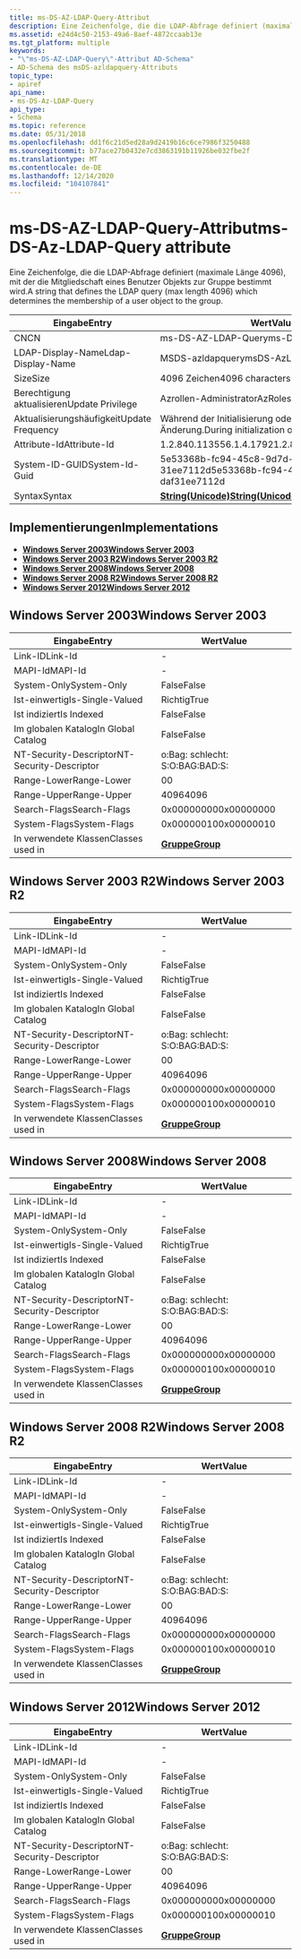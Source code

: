 ```yaml
---
title: ms-DS-AZ-LDAP-Query-Attribut
description: Eine Zeichenfolge, die die LDAP-Abfrage definiert (maximale Länge 4096), mit der die Mitgliedschaft eines Benutzer Objekts zur Gruppe bestimmt wird.
ms.assetid: e24d4c50-2153-49a6-8aef-4872ccaab13e
ms.tgt_platform: multiple
keywords:
- "\"ms-DS-AZ-LDAP-Query\"-Attribut AD-Schema"
- AD-Schema des msDS-azldapquery-Attributs
topic_type:
- apiref
api_name:
- ms-DS-Az-LDAP-Query
api_type:
- Schema
ms.topic: reference
ms.date: 05/31/2018
ms.openlocfilehash: dd1f6c21d5ed28a9d2419b16c6ce7986f3250488
ms.sourcegitcommit: b77ace27b0432e7cd3863191b11926be032fbe2f
ms.translationtype: MT
ms.contentlocale: de-DE
ms.lasthandoff: 12/14/2020
ms.locfileid: "104107841"
---
```

# <a name="ms-ds-az-ldap-query-attribute"></a><span data-ttu-id="457bc-105">ms-DS-AZ-LDAP-Query-Attribut</span><span class="sxs-lookup"><span data-stu-id="457bc-105">ms-DS-Az-LDAP-Query attribute</span></span>

<span data-ttu-id="457bc-106">Eine Zeichenfolge, die die LDAP-Abfrage definiert (maximale Länge 4096), mit der die Mitgliedschaft eines Benutzer Objekts zur Gruppe bestimmt wird.</span><span class="sxs-lookup"><span data-stu-id="457bc-106">A string that defines the LDAP query (max length 4096) which determines the membership of a user object to the group.</span></span>



| <span data-ttu-id="457bc-107">Eingabe</span><span class="sxs-lookup"><span data-stu-id="457bc-107">Entry</span></span> | <span data-ttu-id="457bc-108">Wert</span><span class="sxs-lookup"><span data-stu-id="457bc-108">Value</span></span> |
|-------------------|---------------------------------------------|
| <span data-ttu-id="457bc-109">CN</span><span class="sxs-lookup"><span data-stu-id="457bc-109">CN</span></span>                | <span data-ttu-id="457bc-110">ms-DS-AZ-LDAP-Query</span><span class="sxs-lookup"><span data-stu-id="457bc-110">ms-DS-Az-LDAP-Query</span></span>                         |
| <span data-ttu-id="457bc-111">LDAP-Display-Name</span><span class="sxs-lookup"><span data-stu-id="457bc-111">Ldap-Display-Name</span></span> | <span data-ttu-id="457bc-112">MSDS-azldapquery</span><span class="sxs-lookup"><span data-stu-id="457bc-112">msDS-AzLDAPQuery</span></span>                            |
| <span data-ttu-id="457bc-113">Size</span><span class="sxs-lookup"><span data-stu-id="457bc-113">Size</span></span>              | <span data-ttu-id="457bc-114">4096 Zeichen</span><span class="sxs-lookup"><span data-stu-id="457bc-114">4096 characters</span></span>                             |
| <span data-ttu-id="457bc-115">Berechtigung aktualisieren</span><span class="sxs-lookup"><span data-stu-id="457bc-115">Update Privilege</span></span>  | <span data-ttu-id="457bc-116">Azrollen-Administrator</span><span class="sxs-lookup"><span data-stu-id="457bc-116">AzRoles admin</span></span>                               |
| <span data-ttu-id="457bc-117">Aktualisierungshäufigkeit</span><span class="sxs-lookup"><span data-stu-id="457bc-117">Update Frequency</span></span>  | <span data-ttu-id="457bc-118">Während der Initialisierung oder Richtlinien Änderung.</span><span class="sxs-lookup"><span data-stu-id="457bc-118">During initialization or policy change.</span></span>     |
| <span data-ttu-id="457bc-119">Attribute-Id</span><span class="sxs-lookup"><span data-stu-id="457bc-119">Attribute-Id</span></span>      | <span data-ttu-id="457bc-120">1.2.840.113556.1.4.1792</span><span class="sxs-lookup"><span data-stu-id="457bc-120">1.2.840.113556.1.4.1792</span></span>                     |
| <span data-ttu-id="457bc-121">System-ID-GUID</span><span class="sxs-lookup"><span data-stu-id="457bc-121">System-Id-Guid</span></span>    | <span data-ttu-id="457bc-122">5e53368b-fc94-45c8-9d7d-DAF 31ee7112d</span><span class="sxs-lookup"><span data-stu-id="457bc-122">5e53368b-fc94-45c8-9d7d-daf31ee7112d</span></span>        |
| <span data-ttu-id="457bc-123">Syntax</span><span class="sxs-lookup"><span data-stu-id="457bc-123">Syntax</span></span>            | [<span data-ttu-id="457bc-124">**String(Unicode)**</span><span class="sxs-lookup"><span data-stu-id="457bc-124">**String(Unicode)**</span></span>](s-string-unicode.md) |



## <a name="implementations"></a><span data-ttu-id="457bc-125">Implementierungen</span><span class="sxs-lookup"><span data-stu-id="457bc-125">Implementations</span></span>

-   [<span data-ttu-id="457bc-126">**Windows Server 2003**</span><span class="sxs-lookup"><span data-stu-id="457bc-126">**Windows Server 2003**</span></span>](#windows-server-2003)
-   [<span data-ttu-id="457bc-127">**Windows Server 2003 R2**</span><span class="sxs-lookup"><span data-stu-id="457bc-127">**Windows Server 2003 R2**</span></span>](#windows-server-2003-r2)
-   [<span data-ttu-id="457bc-128">**Windows Server 2008**</span><span class="sxs-lookup"><span data-stu-id="457bc-128">**Windows Server 2008**</span></span>](#windows-server-2008)
-   [<span data-ttu-id="457bc-129">**Windows Server 2008 R2**</span><span class="sxs-lookup"><span data-stu-id="457bc-129">**Windows Server 2008 R2**</span></span>](#windows-server-2008-r2)
-   [<span data-ttu-id="457bc-130">**Windows Server 2012**</span><span class="sxs-lookup"><span data-stu-id="457bc-130">**Windows Server 2012**</span></span>](#windows-server-2012)

## <a name="windows-server-2003"></a><span data-ttu-id="457bc-131">Windows Server 2003</span><span class="sxs-lookup"><span data-stu-id="457bc-131">Windows Server 2003</span></span>



| <span data-ttu-id="457bc-132">Eingabe</span><span class="sxs-lookup"><span data-stu-id="457bc-132">Entry</span></span> | <span data-ttu-id="457bc-133">Wert</span><span class="sxs-lookup"><span data-stu-id="457bc-133">Value</span></span> |
|------------------------|-------------------------------------|
| <span data-ttu-id="457bc-134">Link-ID</span><span class="sxs-lookup"><span data-stu-id="457bc-134">Link-Id</span></span>                | \-                                  |
| <span data-ttu-id="457bc-135">MAPI-Id</span><span class="sxs-lookup"><span data-stu-id="457bc-135">MAPI-Id</span></span>                | \-                                  |
| <span data-ttu-id="457bc-136">System-Only</span><span class="sxs-lookup"><span data-stu-id="457bc-136">System-Only</span></span>            | <span data-ttu-id="457bc-137">False</span><span class="sxs-lookup"><span data-stu-id="457bc-137">False</span></span>                               |
| <span data-ttu-id="457bc-138">Ist-einwertig</span><span class="sxs-lookup"><span data-stu-id="457bc-138">Is-Single-Valued</span></span>       | <span data-ttu-id="457bc-139">Richtig</span><span class="sxs-lookup"><span data-stu-id="457bc-139">True</span></span>                                |
| <span data-ttu-id="457bc-140">Ist indiziert</span><span class="sxs-lookup"><span data-stu-id="457bc-140">Is Indexed</span></span>             | <span data-ttu-id="457bc-141">False</span><span class="sxs-lookup"><span data-stu-id="457bc-141">False</span></span>                               |
| <span data-ttu-id="457bc-142">Im globalen Katalog</span><span class="sxs-lookup"><span data-stu-id="457bc-142">In Global Catalog</span></span>      | <span data-ttu-id="457bc-143">False</span><span class="sxs-lookup"><span data-stu-id="457bc-143">False</span></span>                               |
| <span data-ttu-id="457bc-144">NT-Security-Descriptor</span><span class="sxs-lookup"><span data-stu-id="457bc-144">NT-Security-Descriptor</span></span> | <span data-ttu-id="457bc-145">o:Bag: schlecht: S:</span><span class="sxs-lookup"><span data-stu-id="457bc-145">O:BAG:BAD:S:</span></span>                        |
| <span data-ttu-id="457bc-146">Range-Lower</span><span class="sxs-lookup"><span data-stu-id="457bc-146">Range-Lower</span></span>            | <span data-ttu-id="457bc-147">0</span><span class="sxs-lookup"><span data-stu-id="457bc-147">0</span></span>                                   |
| <span data-ttu-id="457bc-148">Range-Upper</span><span class="sxs-lookup"><span data-stu-id="457bc-148">Range-Upper</span></span>            | <span data-ttu-id="457bc-149">4096</span><span class="sxs-lookup"><span data-stu-id="457bc-149">4096</span></span>                                |
| <span data-ttu-id="457bc-150">Search-Flags</span><span class="sxs-lookup"><span data-stu-id="457bc-150">Search-Flags</span></span>           | <span data-ttu-id="457bc-151">0x00000000</span><span class="sxs-lookup"><span data-stu-id="457bc-151">0x00000000</span></span>                          |
| <span data-ttu-id="457bc-152">System-Flags</span><span class="sxs-lookup"><span data-stu-id="457bc-152">System-Flags</span></span>           | <span data-ttu-id="457bc-153">0x00000010</span><span class="sxs-lookup"><span data-stu-id="457bc-153">0x00000010</span></span>                          |
| <span data-ttu-id="457bc-154">In verwendete Klassen</span><span class="sxs-lookup"><span data-stu-id="457bc-154">Classes used in</span></span>        | [<span data-ttu-id="457bc-155">**Gruppe**</span><span class="sxs-lookup"><span data-stu-id="457bc-155">**Group**</span></span>](c-group.md)<br/> |



## <a name="windows-server-2003-r2"></a><span data-ttu-id="457bc-156">Windows Server 2003 R2</span><span class="sxs-lookup"><span data-stu-id="457bc-156">Windows Server 2003 R2</span></span>



| <span data-ttu-id="457bc-157">Eingabe</span><span class="sxs-lookup"><span data-stu-id="457bc-157">Entry</span></span> | <span data-ttu-id="457bc-158">Wert</span><span class="sxs-lookup"><span data-stu-id="457bc-158">Value</span></span> |
|------------------------|-------------------------------------|
| <span data-ttu-id="457bc-159">Link-ID</span><span class="sxs-lookup"><span data-stu-id="457bc-159">Link-Id</span></span>                | \-                                  |
| <span data-ttu-id="457bc-160">MAPI-Id</span><span class="sxs-lookup"><span data-stu-id="457bc-160">MAPI-Id</span></span>                | \-                                  |
| <span data-ttu-id="457bc-161">System-Only</span><span class="sxs-lookup"><span data-stu-id="457bc-161">System-Only</span></span>            | <span data-ttu-id="457bc-162">False</span><span class="sxs-lookup"><span data-stu-id="457bc-162">False</span></span>                               |
| <span data-ttu-id="457bc-163">Ist-einwertig</span><span class="sxs-lookup"><span data-stu-id="457bc-163">Is-Single-Valued</span></span>       | <span data-ttu-id="457bc-164">Richtig</span><span class="sxs-lookup"><span data-stu-id="457bc-164">True</span></span>                                |
| <span data-ttu-id="457bc-165">Ist indiziert</span><span class="sxs-lookup"><span data-stu-id="457bc-165">Is Indexed</span></span>             | <span data-ttu-id="457bc-166">False</span><span class="sxs-lookup"><span data-stu-id="457bc-166">False</span></span>                               |
| <span data-ttu-id="457bc-167">Im globalen Katalog</span><span class="sxs-lookup"><span data-stu-id="457bc-167">In Global Catalog</span></span>      | <span data-ttu-id="457bc-168">False</span><span class="sxs-lookup"><span data-stu-id="457bc-168">False</span></span>                               |
| <span data-ttu-id="457bc-169">NT-Security-Descriptor</span><span class="sxs-lookup"><span data-stu-id="457bc-169">NT-Security-Descriptor</span></span> | <span data-ttu-id="457bc-170">o:Bag: schlecht: S:</span><span class="sxs-lookup"><span data-stu-id="457bc-170">O:BAG:BAD:S:</span></span>                        |
| <span data-ttu-id="457bc-171">Range-Lower</span><span class="sxs-lookup"><span data-stu-id="457bc-171">Range-Lower</span></span>            | <span data-ttu-id="457bc-172">0</span><span class="sxs-lookup"><span data-stu-id="457bc-172">0</span></span>                                   |
| <span data-ttu-id="457bc-173">Range-Upper</span><span class="sxs-lookup"><span data-stu-id="457bc-173">Range-Upper</span></span>            | <span data-ttu-id="457bc-174">4096</span><span class="sxs-lookup"><span data-stu-id="457bc-174">4096</span></span>                                |
| <span data-ttu-id="457bc-175">Search-Flags</span><span class="sxs-lookup"><span data-stu-id="457bc-175">Search-Flags</span></span>           | <span data-ttu-id="457bc-176">0x00000000</span><span class="sxs-lookup"><span data-stu-id="457bc-176">0x00000000</span></span>                          |
| <span data-ttu-id="457bc-177">System-Flags</span><span class="sxs-lookup"><span data-stu-id="457bc-177">System-Flags</span></span>           | <span data-ttu-id="457bc-178">0x00000010</span><span class="sxs-lookup"><span data-stu-id="457bc-178">0x00000010</span></span>                          |
| <span data-ttu-id="457bc-179">In verwendete Klassen</span><span class="sxs-lookup"><span data-stu-id="457bc-179">Classes used in</span></span>        | [<span data-ttu-id="457bc-180">**Gruppe**</span><span class="sxs-lookup"><span data-stu-id="457bc-180">**Group**</span></span>](c-group.md)<br/> |



## <a name="windows-server-2008"></a><span data-ttu-id="457bc-181">Windows Server 2008</span><span class="sxs-lookup"><span data-stu-id="457bc-181">Windows Server 2008</span></span>



| <span data-ttu-id="457bc-182">Eingabe</span><span class="sxs-lookup"><span data-stu-id="457bc-182">Entry</span></span> | <span data-ttu-id="457bc-183">Wert</span><span class="sxs-lookup"><span data-stu-id="457bc-183">Value</span></span> |
|------------------------|-------------------------------------|
| <span data-ttu-id="457bc-184">Link-ID</span><span class="sxs-lookup"><span data-stu-id="457bc-184">Link-Id</span></span>                | \-                                  |
| <span data-ttu-id="457bc-185">MAPI-Id</span><span class="sxs-lookup"><span data-stu-id="457bc-185">MAPI-Id</span></span>                | \-                                  |
| <span data-ttu-id="457bc-186">System-Only</span><span class="sxs-lookup"><span data-stu-id="457bc-186">System-Only</span></span>            | <span data-ttu-id="457bc-187">False</span><span class="sxs-lookup"><span data-stu-id="457bc-187">False</span></span>                               |
| <span data-ttu-id="457bc-188">Ist-einwertig</span><span class="sxs-lookup"><span data-stu-id="457bc-188">Is-Single-Valued</span></span>       | <span data-ttu-id="457bc-189">Richtig</span><span class="sxs-lookup"><span data-stu-id="457bc-189">True</span></span>                                |
| <span data-ttu-id="457bc-190">Ist indiziert</span><span class="sxs-lookup"><span data-stu-id="457bc-190">Is Indexed</span></span>             | <span data-ttu-id="457bc-191">False</span><span class="sxs-lookup"><span data-stu-id="457bc-191">False</span></span>                               |
| <span data-ttu-id="457bc-192">Im globalen Katalog</span><span class="sxs-lookup"><span data-stu-id="457bc-192">In Global Catalog</span></span>      | <span data-ttu-id="457bc-193">False</span><span class="sxs-lookup"><span data-stu-id="457bc-193">False</span></span>                               |
| <span data-ttu-id="457bc-194">NT-Security-Descriptor</span><span class="sxs-lookup"><span data-stu-id="457bc-194">NT-Security-Descriptor</span></span> | <span data-ttu-id="457bc-195">o:Bag: schlecht: S:</span><span class="sxs-lookup"><span data-stu-id="457bc-195">O:BAG:BAD:S:</span></span>                        |
| <span data-ttu-id="457bc-196">Range-Lower</span><span class="sxs-lookup"><span data-stu-id="457bc-196">Range-Lower</span></span>            | <span data-ttu-id="457bc-197">0</span><span class="sxs-lookup"><span data-stu-id="457bc-197">0</span></span>                                   |
| <span data-ttu-id="457bc-198">Range-Upper</span><span class="sxs-lookup"><span data-stu-id="457bc-198">Range-Upper</span></span>            | <span data-ttu-id="457bc-199">4096</span><span class="sxs-lookup"><span data-stu-id="457bc-199">4096</span></span>                                |
| <span data-ttu-id="457bc-200">Search-Flags</span><span class="sxs-lookup"><span data-stu-id="457bc-200">Search-Flags</span></span>           | <span data-ttu-id="457bc-201">0x00000000</span><span class="sxs-lookup"><span data-stu-id="457bc-201">0x00000000</span></span>                          |
| <span data-ttu-id="457bc-202">System-Flags</span><span class="sxs-lookup"><span data-stu-id="457bc-202">System-Flags</span></span>           | <span data-ttu-id="457bc-203">0x00000010</span><span class="sxs-lookup"><span data-stu-id="457bc-203">0x00000010</span></span>                          |
| <span data-ttu-id="457bc-204">In verwendete Klassen</span><span class="sxs-lookup"><span data-stu-id="457bc-204">Classes used in</span></span>        | [<span data-ttu-id="457bc-205">**Gruppe**</span><span class="sxs-lookup"><span data-stu-id="457bc-205">**Group**</span></span>](c-group.md)<br/> |



## <a name="windows-server-2008-r2"></a><span data-ttu-id="457bc-206">Windows Server 2008 R2</span><span class="sxs-lookup"><span data-stu-id="457bc-206">Windows Server 2008 R2</span></span>



| <span data-ttu-id="457bc-207">Eingabe</span><span class="sxs-lookup"><span data-stu-id="457bc-207">Entry</span></span> | <span data-ttu-id="457bc-208">Wert</span><span class="sxs-lookup"><span data-stu-id="457bc-208">Value</span></span> |
|------------------------|-------------------------------------|
| <span data-ttu-id="457bc-209">Link-ID</span><span class="sxs-lookup"><span data-stu-id="457bc-209">Link-Id</span></span>                | \-                                  |
| <span data-ttu-id="457bc-210">MAPI-Id</span><span class="sxs-lookup"><span data-stu-id="457bc-210">MAPI-Id</span></span>                | \-                                  |
| <span data-ttu-id="457bc-211">System-Only</span><span class="sxs-lookup"><span data-stu-id="457bc-211">System-Only</span></span>            | <span data-ttu-id="457bc-212">False</span><span class="sxs-lookup"><span data-stu-id="457bc-212">False</span></span>                               |
| <span data-ttu-id="457bc-213">Ist-einwertig</span><span class="sxs-lookup"><span data-stu-id="457bc-213">Is-Single-Valued</span></span>       | <span data-ttu-id="457bc-214">Richtig</span><span class="sxs-lookup"><span data-stu-id="457bc-214">True</span></span>                                |
| <span data-ttu-id="457bc-215">Ist indiziert</span><span class="sxs-lookup"><span data-stu-id="457bc-215">Is Indexed</span></span>             | <span data-ttu-id="457bc-216">False</span><span class="sxs-lookup"><span data-stu-id="457bc-216">False</span></span>                               |
| <span data-ttu-id="457bc-217">Im globalen Katalog</span><span class="sxs-lookup"><span data-stu-id="457bc-217">In Global Catalog</span></span>      | <span data-ttu-id="457bc-218">False</span><span class="sxs-lookup"><span data-stu-id="457bc-218">False</span></span>                               |
| <span data-ttu-id="457bc-219">NT-Security-Descriptor</span><span class="sxs-lookup"><span data-stu-id="457bc-219">NT-Security-Descriptor</span></span> | <span data-ttu-id="457bc-220">o:Bag: schlecht: S:</span><span class="sxs-lookup"><span data-stu-id="457bc-220">O:BAG:BAD:S:</span></span>                        |
| <span data-ttu-id="457bc-221">Range-Lower</span><span class="sxs-lookup"><span data-stu-id="457bc-221">Range-Lower</span></span>            | <span data-ttu-id="457bc-222">0</span><span class="sxs-lookup"><span data-stu-id="457bc-222">0</span></span>                                   |
| <span data-ttu-id="457bc-223">Range-Upper</span><span class="sxs-lookup"><span data-stu-id="457bc-223">Range-Upper</span></span>            | <span data-ttu-id="457bc-224">4096</span><span class="sxs-lookup"><span data-stu-id="457bc-224">4096</span></span>                                |
| <span data-ttu-id="457bc-225">Search-Flags</span><span class="sxs-lookup"><span data-stu-id="457bc-225">Search-Flags</span></span>           | <span data-ttu-id="457bc-226">0x00000000</span><span class="sxs-lookup"><span data-stu-id="457bc-226">0x00000000</span></span>                          |
| <span data-ttu-id="457bc-227">System-Flags</span><span class="sxs-lookup"><span data-stu-id="457bc-227">System-Flags</span></span>           | <span data-ttu-id="457bc-228">0x00000010</span><span class="sxs-lookup"><span data-stu-id="457bc-228">0x00000010</span></span>                          |
| <span data-ttu-id="457bc-229">In verwendete Klassen</span><span class="sxs-lookup"><span data-stu-id="457bc-229">Classes used in</span></span>        | [<span data-ttu-id="457bc-230">**Gruppe**</span><span class="sxs-lookup"><span data-stu-id="457bc-230">**Group**</span></span>](c-group.md)<br/> |



## <a name="windows-server-2012"></a><span data-ttu-id="457bc-231">Windows Server 2012</span><span class="sxs-lookup"><span data-stu-id="457bc-231">Windows Server 2012</span></span>



| <span data-ttu-id="457bc-232">Eingabe</span><span class="sxs-lookup"><span data-stu-id="457bc-232">Entry</span></span> | <span data-ttu-id="457bc-233">Wert</span><span class="sxs-lookup"><span data-stu-id="457bc-233">Value</span></span> |
|------------------------|-------------------------------------|
| <span data-ttu-id="457bc-234">Link-ID</span><span class="sxs-lookup"><span data-stu-id="457bc-234">Link-Id</span></span>                | \-                                  |
| <span data-ttu-id="457bc-235">MAPI-Id</span><span class="sxs-lookup"><span data-stu-id="457bc-235">MAPI-Id</span></span>                | \-                                  |
| <span data-ttu-id="457bc-236">System-Only</span><span class="sxs-lookup"><span data-stu-id="457bc-236">System-Only</span></span>            | <span data-ttu-id="457bc-237">False</span><span class="sxs-lookup"><span data-stu-id="457bc-237">False</span></span>                               |
| <span data-ttu-id="457bc-238">Ist-einwertig</span><span class="sxs-lookup"><span data-stu-id="457bc-238">Is-Single-Valued</span></span>       | <span data-ttu-id="457bc-239">Richtig</span><span class="sxs-lookup"><span data-stu-id="457bc-239">True</span></span>                                |
| <span data-ttu-id="457bc-240">Ist indiziert</span><span class="sxs-lookup"><span data-stu-id="457bc-240">Is Indexed</span></span>             | <span data-ttu-id="457bc-241">False</span><span class="sxs-lookup"><span data-stu-id="457bc-241">False</span></span>                               |
| <span data-ttu-id="457bc-242">Im globalen Katalog</span><span class="sxs-lookup"><span data-stu-id="457bc-242">In Global Catalog</span></span>      | <span data-ttu-id="457bc-243">False</span><span class="sxs-lookup"><span data-stu-id="457bc-243">False</span></span>                               |
| <span data-ttu-id="457bc-244">NT-Security-Descriptor</span><span class="sxs-lookup"><span data-stu-id="457bc-244">NT-Security-Descriptor</span></span> | <span data-ttu-id="457bc-245">o:Bag: schlecht: S:</span><span class="sxs-lookup"><span data-stu-id="457bc-245">O:BAG:BAD:S:</span></span>                        |
| <span data-ttu-id="457bc-246">Range-Lower</span><span class="sxs-lookup"><span data-stu-id="457bc-246">Range-Lower</span></span>            | <span data-ttu-id="457bc-247">0</span><span class="sxs-lookup"><span data-stu-id="457bc-247">0</span></span>                                   |
| <span data-ttu-id="457bc-248">Range-Upper</span><span class="sxs-lookup"><span data-stu-id="457bc-248">Range-Upper</span></span>            | <span data-ttu-id="457bc-249">4096</span><span class="sxs-lookup"><span data-stu-id="457bc-249">4096</span></span>                                |
| <span data-ttu-id="457bc-250">Search-Flags</span><span class="sxs-lookup"><span data-stu-id="457bc-250">Search-Flags</span></span>           | <span data-ttu-id="457bc-251">0x00000000</span><span class="sxs-lookup"><span data-stu-id="457bc-251">0x00000000</span></span>                          |
| <span data-ttu-id="457bc-252">System-Flags</span><span class="sxs-lookup"><span data-stu-id="457bc-252">System-Flags</span></span>           | <span data-ttu-id="457bc-253">0x00000010</span><span class="sxs-lookup"><span data-stu-id="457bc-253">0x00000010</span></span>                          |
| <span data-ttu-id="457bc-254">In verwendete Klassen</span><span class="sxs-lookup"><span data-stu-id="457bc-254">Classes used in</span></span>        | [<span data-ttu-id="457bc-255">**Gruppe**</span><span class="sxs-lookup"><span data-stu-id="457bc-255">**Group**</span></span>](c-group.md)<br/> |



 

 





